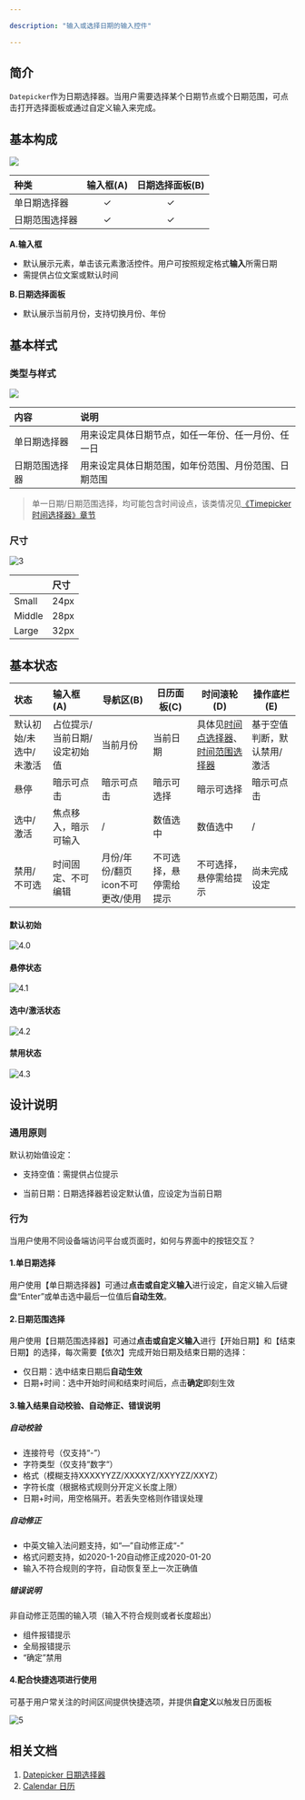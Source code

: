 ```yaml
---

description: "输入或选择日期的输入控件"

---
```


<!--副标题具体写法见源代码模式-->

## 简介

`Datepicker`作为日期选择器。当用户需要选择某个日期节点或个日期范围，可点击打开选择面板或通过自定义输入来完成。

## 基本构成

![](../../../images/Datepicker/1-9468098.png)

| 种类           | 输入框(A) | 日期选择面板(B) |
| :------------- | :-------: | :-------------: |
| 单日期选择器   |     ✓     |        ✓        |
| 日期范围选择器 |     ✓     |        ✓        |

**A.输入框**

- 默认展示元素，单击该元素激活控件。用户可按照规定格式**输入**所需日期
- 需提供占位文案或默认时间

**B.日期选择面板**

- 默认展示当前月份，支持切换月份、年份




## 基本样式

### 类型与样式

![](../../../images/Datepicker/2.png)

| 内容  | 说明                 |
| :---- | :------------------- |
| 单日期选择器 | 用来设定具体日期节点，如任一年份、任一月份、任一日 |
| 日期范围选择器 | 用来设定具体日期范围，如年份范围、月份范围、日期范围 |
> 单一日期/日期范围选择，均可能包含时间设点，该类情况见[《Timepicker 时间选择器》章节]()

### 尺寸

![3](../../../images/Datepicker/3.png)

|        | 尺寸 |
| :----- | :--- |
| Small  | 24px |
| Middle | 28px |
| Large  | 32px |

## 基本状态

| 状态                   | 输入框(A)                    | 导航区(B)                       | 日历面板(C)            | 时间滚轮(D)                                | 操作底栏(E)                 |
| :--------------------- | :--------------------------- | ------------------------------- | ---------------------- | ------------------------------------------ | --------------------------- |
| 默认初始/未选中/未激活 | 占位提示/当前日期/设定初始值 | 当前月份                        | 当前日期               | 具体见[时间点选择器]()、[时间范围选择器]() | 基于空值判断，默认禁用/激活 |
| 悬停                   | 暗示可点击                   | 暗示可点击                      | 暗示可选择             | 暗示可选择                                 | 暗示可点击                  |
| 选中/激活              | 焦点移入，暗示可输入         | /                               | 数值选中               | 数值选中                                   | /                           |
| 禁用/不可选            | 时间固定、不可编辑           | 月份/年份/翻页icon不可更改/使用 | 不可选择，悬停需给提示 | 不可选择，悬停需给提示                     | 尚未完成设定                |

#### 默认初始

![4.0](../../../images/Datepicker/4.0.png)

#### 悬停状态

![4.1](../../../images/Datepicker/4.1.png)

#### 选中/激活状态

![4.2](../../../images/Datepicker/4.2.png)

#### 禁用状态

![4.3](../../../images/Datepicker/4.3.png)

## 设计说明

### 通用原则

默认初始值设定：

- 支持空值：需提供占位提示

- 当前日期：日期选择器若设定默认值，应设定为当前日期

  


### 行为

当用户使用不同设备端访问平台或页面时，如何与界面中的按钮交互？



#### 1.单日期选择

用户使用【单日期选择器】可通过**点击或自定义输入**进行设定，自定义输入后键盘“Enter”或单击选中最后一位值后**自动生效**。



#### 2.日期范围选择

用户使用【日期范围选择器】可通过**点击或自定义输入**进行【开始日期】和【结束日期】的选择，每次需要【依次】完成开始日期及结束日期的选择：

- 仅日期：选中结束日期后**自动生效**
- 日期+时间：选中开始时间和结束时间后，点击**确定**即刻生效



#### 3.输入结果自动校验、自动修正、错误说明

##### 自动校验

- 连接符号（仅支持“-”）
- 字符类型（仅支持“数字“）
- 格式（模糊支持XXXXYYZZ/XXXXYZ/XXYYZZ/XXYZ）
- 字符长度（根据格式规则分开定义长度上限）
- 日期+时间，用空格隔开。若丢失空格则作错误处理

##### 自动修正

- 中英文输入法问题支持，如“—”自动修正成“-”
- 格式问题支持，如2020-1-20自动修正成2020-01-20
- 输入不符合规则的字符，自动恢复至上一次正确值

##### 错误说明

非自动修正范围的输入项（输入不符合规则或者长度超出）

- 组件报错提示
- 全局报错提示
- “确定”禁用

#### 4.配合**快捷选项**进行使用

可基于用户常关注的时间区间提供快捷选项，并提供**自定义**以触发日历面板

![5](../../../images/Datepicker/5.png)

<!--

## 主题

| 内容 | 值           | 默认值  |
| :--- | :----------- | :------ |
| icon | icon/nothing | nothing |
| icon | icon/nothing | nothing |

-->

## 相关文档

1. [Datepicker 日期选择器](https://www.ucloud.cn)
2. [Calendar 日历](https://www.ucloud.cn)

